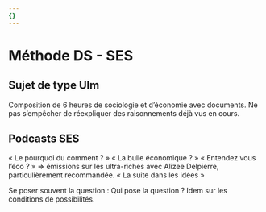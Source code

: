 ```yaml
---
{}
---
```

# Méthode DS - SES 

## Sujet de type Ulm 

Composition de 6 heures de sociologie et d’économie avec documents. 
Ne pas s’empêcher de réexpliquer des raisonnements déjà vus en cours. 

## Podcasts SES 

« Le pourquoi du comment ? »
« La bulle économique ? »
« Entendez vous l’éco ? » ⇒ émissions sur les ultra-riches avec Alizee Delpierre, particulièrement recommandée. 
« La suite dans les idées »

Se poser souvent la question : Qui pose la question ? 
Idem sur les conditions de possibilités.